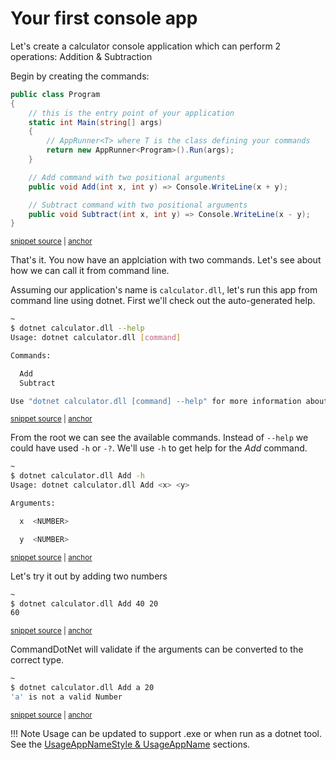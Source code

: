 # Your first console app

Let's create a calculator console application which can perform 2 operations: Addition & Subtraction

Begin by creating the commands:
<!-- snippet: getting-started-100-calculator -->
<a id='snippet-getting-started-100-calculator'></a>
```c#
public class Program
{
    // this is the entry point of your application
    static int Main(string[] args)
    {
        // AppRunner<T> where T is the class defining your commands
        return new AppRunner<Program>().Run(args);
    }

    // Add command with two positional arguments
    public void Add(int x, int y) => Console.WriteLine(x + y);

    // Subtract command with two positional arguments
    public void Subtract(int x, int y) => Console.WriteLine(x - y);
}
```
<sup><a href='https://github.com/bilal-fazlani/commanddotnet/blob/master/CommandDotNet.DocExamples/GettingStarted/GettingStarted_100_Calculator.cs#L11-L27' title='Snippet source file'>snippet source</a> | <a href='#snippet-getting-started-100-calculator' title='Start of snippet'>anchor</a></sup>
<!-- endSnippet -->

That's it. You now have an applciation with two commands. Let's see about how we can call it from command line.

Assuming our application's name is `calculator.dll`, let's run this app from command line using dotnet.
First we'll check out the auto-generated help.

<!-- snippet: getting-started-100-calculator-help -->
<a id='snippet-getting-started-100-calculator-help'></a>
```bash
~
$ dotnet calculator.dll --help
Usage: dotnet calculator.dll [command]

Commands:

  Add
  Subtract

Use "dotnet calculator.dll [command] --help" for more information about a command.
```
<sup><a href='https://github.com/bilal-fazlani/commanddotnet/blob/master/CommandDotNet.DocExamples/BashSnippets/getting-started-100-calculator-help.bash#L1-L12' title='Snippet source file'>snippet source</a> | <a href='#snippet-getting-started-100-calculator-help' title='Start of snippet'>anchor</a></sup>
<!-- endSnippet -->

From the root we can see the available commands. Instead of `--help` we could have used `-h` or `-?`. 
We'll use `-h` to get help for the _Add_ command.

<!-- snippet: getting-started-100-calculator-add-help -->
<a id='snippet-getting-started-100-calculator-add-help'></a>
```bash
~
$ dotnet calculator.dll Add -h
Usage: dotnet calculator.dll Add <x> <y>

Arguments:

  x  <NUMBER>

  y  <NUMBER>
```
<sup><a href='https://github.com/bilal-fazlani/commanddotnet/blob/master/CommandDotNet.DocExamples/BashSnippets/getting-started-100-calculator-add-help.bash#L1-L11' title='Snippet source file'>snippet source</a> | <a href='#snippet-getting-started-100-calculator-add-help' title='Start of snippet'>anchor</a></sup>
<!-- endSnippet -->

Let's try it out by adding two numbers

<!-- snippet: getting-started-100-calculator-add -->
<a id='snippet-getting-started-100-calculator-add'></a>
```bash
~
$ dotnet calculator.dll Add 40 20
60
```
<sup><a href='https://github.com/bilal-fazlani/commanddotnet/blob/master/CommandDotNet.DocExamples/BashSnippets/getting-started-100-calculator-add.bash#L1-L5' title='Snippet source file'>snippet source</a> | <a href='#snippet-getting-started-100-calculator-add' title='Start of snippet'>anchor</a></sup>
<!-- endSnippet -->

CommandDotNet will validate if the arguments can be converted to the correct type.

<!-- snippet: getting-started-100-calculator-add-invalid -->
<a id='snippet-getting-started-100-calculator-add-invalid'></a>
```bash
~
$ dotnet calculator.dll Add a 20
'a' is not a valid Number
```
<sup><a href='https://github.com/bilal-fazlani/commanddotnet/blob/master/CommandDotNet.DocExamples/BashSnippets/getting-started-100-calculator-add-invalid.bash#L1-L5' title='Snippet source file'>snippet source</a> | <a href='#snippet-getting-started-100-calculator-add-invalid' title='Start of snippet'>anchor</a></sup>
<!-- endSnippet -->

!!! Note
    Usage can be updated to support .exe or when run as a dotnet tool. See the [UsageAppNameStyle & UsageAppName](../Help/help.md#usageappnamestyle) sections.
